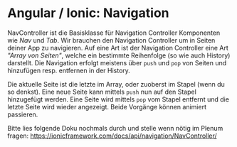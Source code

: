 # Angular / Ionic: Navigation
NavController ist die Basisklasse für Navigation Controller Komponenten wie _Nav_ und _Tab_. Wir brauchen den Navigation Controller um in Seiten deiner App zu navigieren.
Auf eine Art ist der Navigation Controller eine Art _"Array von Seiten"_, welche ein bestimmte Reihenfolge (so wie auch History) darstellt. 
Die Navigation erfolgt meistens über `push` und `pop` von Seiten und hinzufügen resp. entfernen in der History.

Die aktuelle Seite ist die letzte im Array, oder zuoberst im Stapel (wenn du so denkst). Eine neue Seite kann mittels `push` nun auf den Stapel hinzugefügt werden. Eine Seite wird mittels `pop` vom Stapel entfernt und die letzte Seite wird wieder angezeigt. Beide Vorgänge können animiert passieren.



Bitte lies folgende Doku nochmals durch und stelle wenn nötig im Plenum fragen:
https://ionicframework.com/docs/api/navigation/NavController/ 